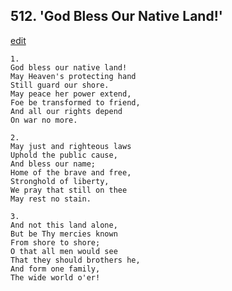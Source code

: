 
## 512.  'God Bless Our Native Land!'
[edit](https://docs.google.com/document/d/1oSB-q5_HK_LegXPjzYHOudTBBHSRyt-o/edit?mode=html)



    1.
    God bless our native land! 
    May Heaven's protecting hand 
    Still guard our shore. 
    May peace her power extend, 
    Foe be transformed to friend, 
    And all our rights depend 
    On war no more. 

    2.
    May just and righteous laws 
    Uphold the public cause, 
    And bless our name; 
    Home of the brave and free, 
    Stronghold of liberty, 
    We pray that still on thee 
    May rest no stain. 

    3.
    And not this land alone, 
    But be Thy mercies known 
    From shore to shore; 
    O that all men would see 
    That they should brothers he, 
    And form one family, 
    The wide world o'er!
